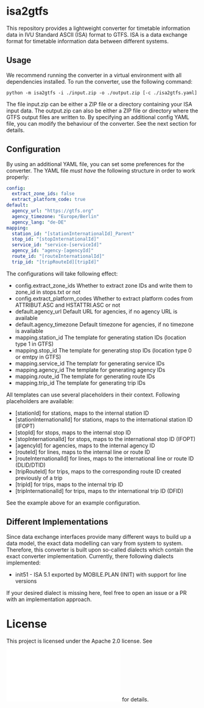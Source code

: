# isa2gtfs
This repository provides a lightweight converter for timetable information data in IVU Standard ASCII (ISA) format to GTFS. ISA is a data exchange format for timetable information data between different systems.

## Usage
We recommend running the converter in a virtual environment with all dependencies installed. To run the converter, use the following command:

```shell
python -m isa2gtfs -i ./input.zip -o ./output.zip [-c ./isa2gtfs.yaml]
```

The file input.zip can be either a ZIP file or a directory containing your ISA input data. The output.zip can also be either a ZIP file or directory where the GTFS output files are written to. By specifying an additional config YAML file, you can modify the behaviour of the converter. See the next section for details.

## Configuration
By using an additional YAML file, you can set some preferences for the converter. The YAML file *must have* the following structure in order to work properly:

```yaml
config:
  extract_zone_ids: false
  extract_platform_code: true
default:
  agency_url: "https://gtfs.org"
  agency_timezone: "Europe/Berlin"
  agency_lang: "de-DE"
mapping:
  station_id: "[stationInternationalId]_Parent"
  stop_id: "[stopInternationalId]"
  service_id: "service-[serviceId]"
  agency_id: "agency-[agencyId]"
  route_id: "[routeInternationalId]"
  trip_id: "[tripRouteId][tripId]"
```

The configurations will take following effect:

- config.extract_zone_ids Whether to extract zone IDs and write them to zone_id in stops.txt or not
- config.extract_platform_codes Whether to extract platform codes from ATTRIBUT.ASC and HSTATTRI.ASC or not
- default.agency_url Default URL for agencies, if no agency URL is available
- default.agency_timezone Default timezone for agencies, if no timezone is available
- mapping.station_id The template for generating station IDs (location type 1 in GTFS)
- mapping.stop_id The template for generating stop IDs (location type 0 or emtpy in GTFS)
- mapping.service_id The templatr for generating service IDs
- mapping.agency_id The template for generating agency IDs
- mapping.route_id The template for generating route IDs 
- mapping.trip_id The template for generating trip IDs

All templates can use several placeholders in their context. Following placeholders are available:

- [stationId] for stations, maps to the internal station ID
- [stationInternationalId] for stations, maps to the international station ID (IFOPT)
- [stopId] for stops, maps to the internal stop ID
- [stopInternationalId] for stops, maps to the international stop ID (IFOPT)
- [agencyId] for agencies, maps to the internal agency ID
- [routeId] for lines, maps to the internal line or route ID
- [routeInternationalId] for lines, maps to the international line or route ID (DLID/DTID)
- [tripRouteId] for trips, maps to the corresponding route ID created previously of a trip
- [tripId] for trips, maps to the internal trip ID
- [tripInternationalId] for trips, maps to thr international trip ID (DFID)

See the example above for an example configuration.

## Different Implementations
Since data exchange interfaces provide many different ways to build up a data model, the exact data modelling can vary from system to system. Therefore, this converter is built upon so-called dialects which contain the exact converter implementation. Currently, there following dialects implemented:

- init51 - ISA 5.1 exported by MOBILE.PLAN (INIT) with support for line versions

If your desired dialect is missing here, feel free to open an issue or a PR with an implementation approach.

# License
This project is licensed under the Apache 2.0 license. See ![LICENSE.md](LICENSE.md) for details.
